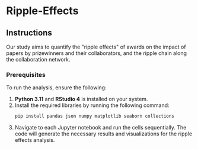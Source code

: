 # Ripple-Effects
## Instructions

Our study aims to quantify the "ripple effects" of awards on the impact of papers by prizewinners and their collaborators, and the ripple chain along the collaboration network.

### Prerequisites

To run the analysis, ensure the following:

1. **Python 3.11** and **RStudio 4** is installed on your system.
2. Install the required libraries by running the following command:
   ```bash
   pip install pandas json numpy matplotlib seaborn collections
3. Navigate to each Jupyter notebook and run the cells sequentially. The code will generate the necessary results and 
   visualizations for the ripple effects analysis.
